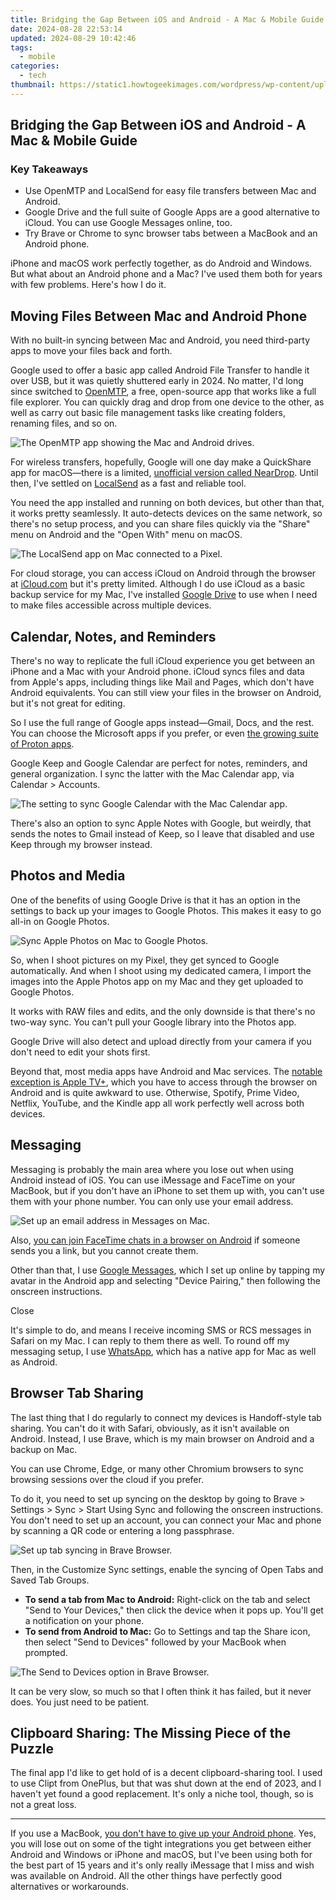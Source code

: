 ```yaml
---
title: Bridging the Gap Between iOS and Android - A Mac & Mobile Guide
date: 2024-08-28 22:53:14
updated: 2024-08-29 10:42:46
tags:
  - mobile
categories:
  - tech
thumbnail: https://static1.howtogeekimages.com/wordpress/wp-content/uploads/2024/08/pixel-7-sitting-on-a-macbook-air.jpg
---
```


## Bridging the Gap Between iOS and Android - A Mac & Mobile Guide

### Key Takeaways

* Use OpenMTP and LocalSend for easy file transfers between Mac and Android.
* Google Drive and the full suite of Google Apps are a good alternative to iCloud. You can use Google Messages online, too.
* Try Brave or Chrome to sync browser tabs between a MacBook and an Android phone.

 iPhone and macOS work perfectly together, as do Android and Windows. But what about an Android phone and a Mac? I've used them both for years with few problems. Here's how I do it.

##  Moving Files Between Mac and Android Phone

 With no built-in syncing between Mac and Android, you need third-party apps to move your files back and forth.

 Google used to offer a basic app called Android File Transfer to handle it over USB, but it was quietly shuttered early in 2024\. No matter, I'd long since switched to [OpenMTP](https://openmtp.ganeshrvel.com/), a free, open-source app that works like a full file explorer. You can quickly drag and drop from one device to the other, as well as carry out basic file management tasks like creating folders, renaming files, and so on.

![The OpenMTP app showing the Mac and Android drives.](https://static1.howtogeekimages.com/wordpress/wp-content/uploads/2024/08/the-openmtp-app-showing-the-mac-and-android-drives.png) 

 For wireless transfers, hopefully, Google will one day make a QuickShare app for macOS—there is a limited, [unofficial version called NearDrop](https://win-answers.techidaily.com/overcoming-performance-hiccups-fixing-lag-in-naraka-bladestorm-battles/). Until then, I've settled on [LocalSend](https://localsend.org/) as a fast and reliable tool.

 You need the app installed and running on both devices, but other than that, it works pretty seamlessly. It auto-detects devices on the same network, so there's no setup process, and you can share files quickly via the "Share" menu on Android and the "Open With" menu on macOS.

![The LocalSend app on Mac connected to a Pixel.](https://static1.howtogeekimages.com/wordpress/wp-content/uploads/2024/08/the-localsend-app-on-mac-connected-to-a-pixel.png) 

 For cloud storage, you can access iCloud on Android through the browser at [iCloud.com](https://www.icloud.com/) but it's pretty limited. Although I do use iCloud as a basic backup service for my Mac, I've installed [Google Drive](https://www.google.com/drive/download/) to use when I need to make files accessible across multiple devices.

##  Calendar, Notes, and Reminders

 There's no way to replicate the full iCloud experience you get between an iPhone and a Mac with your Android phone. iCloud syncs files and data from Apple's apps, including things like Mail and Pages, which don't have Android equivalents. You can still view your files in the browser on Android, but it's not great for editing.

 So I use the full range of Google apps instead—Gmail, Docs, and the rest. You can choose the Microsoft apps if you prefer, or even [the growing suite of Proton apps](https://fox-friendly.techidaily.com/windows-11-auditory-setup-a-how-to/).

 Google Keep and Google Calendar are perfect for notes, reminders, and general organization. I sync the latter with the Mac Calendar app, via Calendar > Accounts.

![The setting to sync Google Calendar with the Mac Calendar app.](https://static1.howtogeekimages.com/wordpress/wp-content/uploads/2024/08/the-setting-to-sync-google-calendar-with-the-mac-calendar-app.png) 

 There's also an option to sync Apple Notes with Google, but weirdly, that sends the notes to Gmail instead of Keep, so I leave that disabled and use Keep through my browser instead.

##  Photos and Media

 One of the benefits of using Google Drive is that it has an option in the settings to back up your images to Google Photos. This makes it easy to go all-in on Google Photos.

![Sync Apple Photos on Mac to Google Photos.](https://static1.howtogeekimages.com/wordpress/wp-content/uploads/2024/08/sync-apple-photos-on-mac-to-google-photos.png) 

 So, when I shoot pictures on my Pixel, they get synced to Google automatically. And when I shoot using my dedicated camera, I import the images into the Apple Photos app on my Mac and they get uploaded to Google Photos.

 It works with RAW files and edits, and the only downside is that there's no two-way sync. You can't pull your Google library into the Photos app.

 Google Drive will also detect and upload directly from your camera if you don't need to edit your shots first.

 Beyond that, most media apps have Android and Mac services. The [notable exception is Apple TV+](https://extra-approaches.techidaily.com/in-2024-leveraging-google-photos-full-potential/), which you have to access through the browser on Android and is quite awkward to use. Otherwise, Spotify, Prime Video, Netflix, YouTube, and the Kindle app all work perfectly well across both devices.

##  Messaging

 Messaging is probably the main area where you lose out when using Android instead of iOS. You can use iMessage and FaceTime on your MacBook, but if you don't have an iPhone to set them up with, you can't use them with your phone number. You can only use your email address.

![Set up an email address in Messages on Mac.](https://static1.howtogeekimages.com/wordpress/wp-content/uploads/2024/08/set-up-an-email-address-in-messages-on-mac.png) 

 Also, [you can join FaceTime chats in a browser on Android](https://techno-recovery.techidaily.com/solution-guide-why-are-some-emails-not-coming-to-your-yahoo-mail/) if someone sends you a link, but you cannot create them.

 Other than that, I use [Google Messages](http://messages.google.com), which I set up online by tapping my avatar in the Android app and selecting "Device Pairing," then following the onscreen instructions.

Close 

 It's simple to do, and means I receive incoming SMS or RCS messages in Safari on my Mac. I can reply to them there as well. To round off my messaging setup, I use [WhatsApp](https://web.whatsapp.com), which has a native app for Mac as well as Android.

##  Browser Tab Sharing

 The last thing that I do regularly to connect my devices is Handoff-style tab sharing. You can't do it with Safari, obviously, as it isn't available on Android. Instead, I use Brave, which is my main browser on Android and a backup on Mac.

 You can use Chrome, Edge, or many other Chromium browsers to sync browsing sessions over the cloud if you prefer.

 To do it, you need to set up syncing on the desktop by going to Brave > Settings > Sync > Start Using Sync and following the onscreen instructions. You don't need to set up an account, you can connect your Mac and phone by scanning a QR code or entering a long passphrase.

![Set up tab syncing in Brave Browser.](https://static1.howtogeekimages.com/wordpress/wp-content/uploads/2024/08/set-up-tab-syncing-in-brave-browser.png) 

 Then, in the Customize Sync settings, enable the syncing of Open Tabs and Saved Tab Groups.

* **To send a tab from Mac to Android:** Right-click on the tab and select "Send to Your Devices," then click the device when it pops up. You'll get a notification on your phone.
* **To send from Android to Mac:** Go to Settings and tap the Share icon, then select "Send to Devices" followed by your MacBook when prompted.

![The Send to Devices option in Brave Browser.](https://static1.howtogeekimages.com/wordpress/wp-content/uploads/2024/08/the-send-to-devices-option-in-brave-browser.jpeg) 

 It can be very slow, so much so that I often think it has failed, but it never does. You just need to be patient.

##  Clipboard Sharing: The Missing Piece of the Puzzle

 The final app I'd like to get hold of is a decent clipboard-sharing tool. I used to use Clipt from OnePlus, but that was shut down at the end of 2023, and I haven't yet found a good replacement. It's only a niche tool, though, so is not a great loss.

---

 If you use a MacBook, [you don't have to give up your Android phone](https://screen-mirroring-recording.techidaily.com/2024-approved-premium-macpc-video-recording-software/). Yes, you will lose out on some of the tight integrations you get between either Android and Windows or iPhone and macOS, but I've been using both for the best part of 15 years and it's only really iMessage that I miss and wish was available on Android. All the other things have perfectly good alternatives or workarounds.

<ins class="adsbygoogle"
     style="display:block"
     data-ad-format="autorelaxed"
     data-ad-client="ca-pub-7571918770474297"
     data-ad-slot="1223367746"></ins>



<ins class="adsbygoogle"
     style="display:block"
     data-ad-client="ca-pub-7571918770474297"
     data-ad-slot="8358498916"
     data-ad-format="auto"
     data-full-width-responsive="true"></ins>
